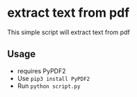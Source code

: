 # extract text from pdf

This simple script will extract text from pdf

## Usage

- requires PyPDF2
- Use `pip3 install PyPDF2`
- Run `python script.py`
